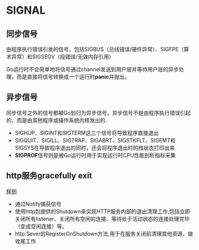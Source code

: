 # SIGNAL

## 同步信号

由程序执行错误引发的信号，包括SIGBUS（总线错误/硬件异常）、SIGFPE（算术异常）和SIGSEGV（段错误/无效内存引用）

Go运行时不会简单地将信号通过channel发送到用户层并等待用户层的异步处理，而是直接将信号转换成一个运行时**panic**并抛出。

## 异步信号

同步信号之外的信号都被Go划归为异步信号。异步信号不是由程序执行错误引起的，而是由其他程序或操作系统内核发出的.

- SIGHUP、SIGINT和SIGTERM这三个信号将导致程序直接退出
- SIGQUIT、SIGILL、SIGTRAP、SIGABRT、SIGSTKFLT、SIGEMT和SIGSYS在导致程序退出的同时，还会将程序退出时的栈状态打印出来
- **SIGPROF**信号则是被Go运行时用于实现运行时CPU性能剖析指标采集

## http服务gracefully exit

[样例](server/gracefully-exit-with-notify.go)

- 通过Notify捕获信号
- 使用http包提供的Shutdown来实现HTTP服务内部的退出清理工作,包括立即关闭所有listener、关闭所有空闲的连接、等待处于活动状态的连接处理完毕（变成空闲连接）等。
- http.Sever的RegisterOnShutdown方法,用于在服务关闭前清理其他资源、做收尾工作
